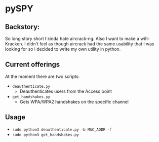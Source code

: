 # pySPY

## Backstory:
So long story short I kinda hate aircrack-ng. Also I want to make a wifi-Kracken. I didn't feel as though aircrack had the same usability that I was looking for so I decided to write my own utility in python.

## Current offerings
At the moment there are two scripts:
* `deauthenticate.py`
    * Deauthenticates users from the Access point
* `get_handshakes.py`
    * Gets WPA/WPA2 handshakes on the specific channel

## Usage
* `sudo python3 deauthenticate.py -b MAC_ADDR -f`
* `sudo python3 get_handshakes.py`

